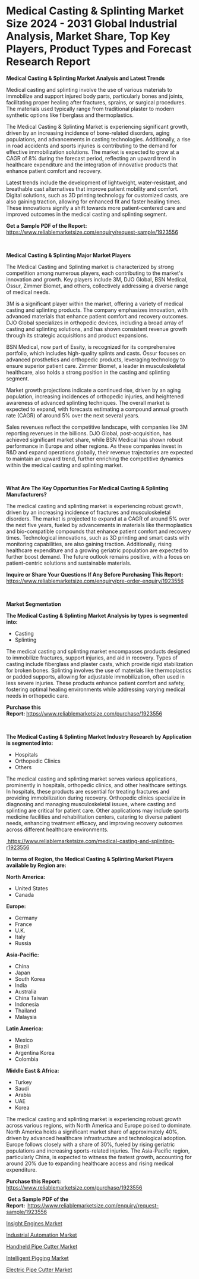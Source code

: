<p><h1>Medical Casting & Splinting Market Size 2024 - 2031 Global Industrial Analysis, Market Share, Top Key Players, Product Types and Forecast Research Report</h1></p><p><strong>Medical Casting & Splinting Market Analysis and Latest Trends</strong></p>
<p><p>Medical casting and splinting involve the use of various materials to immobilize and support injured body parts, particularly bones and joints, facilitating proper healing after fractures, sprains, or surgical procedures. The materials used typically range from traditional plaster to modern synthetic options like fiberglass and thermoplastics. </p><p>The Medical Casting & Splinting Market is experiencing significant growth, driven by an increasing incidence of bone-related disorders, aging populations, and advancements in casting technologies. Additionally, a rise in road accidents and sports injuries is contributing to the demand for effective immobilization solutions. The market is expected to grow at a CAGR of 8% during the forecast period, reflecting an upward trend in healthcare expenditure and the integration of innovative products that enhance patient comfort and recovery.</p><p>Latest trends include the development of lightweight, water-resistant, and breathable cast alternatives that improve patient mobility and comfort. Digital solutions, such as 3D printing technology for customized casts, are also gaining traction, allowing for enhanced fit and faster healing times. These innovations signify a shift towards more patient-centered care and improved outcomes in the medical casting and splinting segment.</p></p>
<p><strong>Get a Sample PDF of the Report:&nbsp;</strong> <a href="https://www.reliablemarketsize.com/enquiry/request-sample/1923556?utm_campaign=1790&utm_medium=2&utm_source=Github&utm_content=ia&utm_term=24102024&utm_id=medical-casting-splinting">https://www.reliablemarketsize.com/enquiry/request-sample/1923556</a></p>
<p>&nbsp;</p>
<p><strong>Medical Casting & Splinting Major Market Players</strong></p>
<p><p>The Medical Casting and Splinting market is characterized by strong competition among numerous players, each contributing to the market's innovation and growth. Key players include 3M, DJO Global, BSN Medical, Össur, Zimmer Biomet, and others, collectively addressing a diverse range of medical needs.</p><p>3M is a significant player within the market, offering a variety of medical casting and splinting products. The company emphasizes innovation, with advanced materials that enhance patient comfort and recovery outcomes. DJO Global specializes in orthopedic devices, including a broad array of casting and splinting solutions, and has shown consistent revenue growth through its strategic acquisitions and product expansions.</p><p>BSN Medical, now part of Essity, is recognized for its comprehensive portfolio, which includes high-quality splints and casts. Össur focuses on advanced prosthetics and orthopedic products, leveraging technology to ensure superior patient care. Zimmer Biomet, a leader in musculoskeletal healthcare, also holds a strong position in the casting and splinting segment.</p><p>Market growth projections indicate a continued rise, driven by an aging population, increasing incidences of orthopedic injuries, and heightened awareness of advanced splinting techniques. The overall market is expected to expand, with forecasts estimating a compound annual growth rate (CAGR) of around 5% over the next several years.</p><p>Sales revenues reflect the competitive landscape, with companies like 3M reporting revenues in the billions. DJO Global, post-acquisition, has achieved significant market share, while BSN Medical has shown robust performance in Europe and other regions. As these companies invest in R&D and expand operations globally, their revenue trajectories are expected to maintain an upward trend, further enriching the competitive dynamics within the medical casting and splinting market.</p></p>
<p>&nbsp;</p>
<p><strong>What Are The Key Opportunities For Medical Casting & Splinting Manufacturers?</strong></p>
<p><p>The medical casting and splinting market is experiencing robust growth, driven by an increasing incidence of fractures and musculoskeletal disorders. The market is projected to expand at a CAGR of around 5% over the next five years, fueled by advancements in materials like thermoplastics and bio-compatible compounds that enhance patient comfort and recovery times. Technological innovations, such as 3D printing and smart casts with monitoring capabilities, are also gaining traction. Additionally, rising healthcare expenditure and a growing geriatric population are expected to further boost demand. The future outlook remains positive, with a focus on patient-centric solutions and sustainable materials.</p></p>
<p><strong>Inquire or Share Your Questions If Any Before Purchasing This Report:</strong> <a href="https://www.reliablemarketsize.com/enquiry/pre-order-enquiry/1923556?utm_campaign=1790&utm_medium=2&utm_source=Github&utm_content=ia&utm_term=24102024&utm_id=medical-casting-splinting">https://www.reliablemarketsize.com/enquiry/pre-order-enquiry/1923556</a></p>
<p>&nbsp;</p>
<p><strong>Market Segmentation</strong></p>
<p><strong>The Medical Casting & Splinting Market Analysis by types is segmented into:</strong></p>
<p><ul><li>Casting</li><li>Splinting</li></ul></p>
<p><p>The medical casting and splinting market encompasses products designed to immobilize fractures, support injuries, and aid in recovery. Types of casting include fiberglass and plaster casts, which provide rigid stabilization for broken bones. Splinting involves the use of materials like thermoplastics or padded supports, allowing for adjustable immobilization, often used in less severe injuries. These products enhance patient comfort and safety, fostering optimal healing environments while addressing varying medical needs in orthopedic care.</p></p>
<p><strong>Purchase this Report:&nbsp;</strong><a href="https://www.reliablemarketsize.com/purchase/1923556?utm_campaign=1790&utm_medium=2&utm_source=Github&utm_content=ia&utm_term=24102024&utm_id=medical-casting-splinting">https://www.reliablemarketsize.com/purchase/1923556</a></p>
<p>&nbsp;</p>
<p><strong>The Medical Casting & Splinting Market Industry Research by Application is segmented into:</strong></p>
<p><ul><li>Hospitals</li><li>Orthopedic Clinics</li><li>Others</li></ul></p>
<p><p>The medical casting and splinting market serves various applications, prominently in hospitals, orthopedic clinics, and other healthcare settings. In hospitals, these products are essential for treating fractures and providing immobilization during recovery. Orthopedic clinics specialize in diagnosing and managing musculoskeletal issues, where casting and splinting are critical for patient care. Other applications may include sports medicine facilities and rehabilitation centers, catering to diverse patient needs, enhancing treatment efficacy, and improving recovery outcomes across different healthcare environments.</p></p>
<p><a href="https://www.reliablemarketsize.com/medical-casting-and-splinting-r1923556?utm_campaign=1790&utm_medium=2&utm_source=Github&utm_content=ia&utm_term=24102024&utm_id=medical-casting-splinting">&nbsp;https://www.reliablemarketsize.com/medical-casting-and-splinting-r1923556</a></p>
<p><strong>In terms of Region, the Medical Casting & Splinting Market Players available by Region are:</strong></p>
<p>
    <p> <strong> North America: </strong>
        <ul>
            <li>United States</li>
            <li>Canada</li>
        </ul>
        </p> 
    <p> <strong> Europe: </strong>
        <ul>
            <li>Germany</li>
            <li>France</li>
            <li>U.K.</li>
            <li>Italy</li>
            <li>Russia</li>
        </ul>
        </p> 
    <p> <strong> Asia-Pacific: </strong>
        <ul>
            <li>China</li>
            <li>Japan</li>
            <li>South Korea</li>
            <li>India</li>
            <li>Australia</li>
            <li>China Taiwan</li>
            <li>Indonesia</li>
            <li>Thailand</li>
            <li>Malaysia</li>
        </ul>
        </p> 
    <p> <strong> Latin America: </strong>
        <ul>
            <li>Mexico</li>
            <li>Brazil</li>
            <li>Argentina Korea</li>
            <li>Colombia</li>
        </ul>
        </p> 
    <p> <strong> Middle East & Africa: </strong>
        <ul>
            <li>Turkey</li>
            <li>Saudi</li>
            <li>Arabia</li>
            <li>UAE</li>
            <li>Korea</li>
        </ul>
    </p>
    </p>
<p><p>The medical casting and splinting market is experiencing robust growth across various regions, with North America and Europe poised to dominate. North America holds a significant market share of approximately 40%, driven by advanced healthcare infrastructure and technological adoption. Europe follows closely with a share of 30%, fueled by rising geriatric populations and increasing sports-related injuries. The Asia-Pacific region, particularly China, is expected to witness the fastest growth, accounting for around 20% due to expanding healthcare access and rising medical expenditure.</p></p>
<p><strong>Purchase this Report: </strong><a href="https://www.reliablemarketsize.com/purchase/1923556?utm_campaign=1790&utm_medium=2&utm_source=Github&utm_content=ia&utm_term=24102024&utm_id=medical-casting-splinting">https://www.reliablemarketsize.com/purchase/1923556</a></p>
<p>&nbsp;<strong>Get a Sample PDF of the Report:&nbsp;&nbsp;</strong><a href="https://www.reliablemarketsize.com/enquiry/request-sample/1923556?utm_campaign=1790&utm_medium=2&utm_source=Github&utm_content=ia&utm_term=24102024&utm_id=medical-casting-splinting">https://www.reliablemarketsize.com/enquiry/request-sample/1923556</a></p>
<p><strong></strong></p>
<p><p><a href="https://www.linkedin.com/pulse/booming-insight-engines-market-sector-analysis-growth-r5oge?utm_campaign=1790&utm_medium=2&utm_source=Github&utm_content=ia&utm_term=24102024&utm_id=medical-casting-splinting">Insight Engines Market</a></p><p><a href="https://www.linkedin.com/pulse/industrial-automation-market-global-share-ranking-overall-iaoye?utm_campaign=1790&utm_medium=2&utm_source=Github&utm_content=ia&utm_term=24102024&utm_id=medical-casting-splinting">Industrial Automation Market</a></p><p><a href="https://issuu.com/reportprime-2/docs/handheld-pipe-cutter-market-size-20_b906eabf0e5b9a?utm_campaign=1790&utm_medium=2&utm_source=Github&utm_content=ia&utm_term=24102024&utm_id=medical-casting-splinting">Handheld Pipe Cutter Market</a></p><p><a href="https://www.linkedin.com/pulse/intelligent-pigging-market-trends-growth-outlook-2024-2031-zpxje?utm_campaign=1790&utm_medium=2&utm_source=Github&utm_content=ia&utm_term=24102024&utm_id=medical-casting-splinting">Intelligent Pigging Market</a></p><p><a href="https://issuu.com/reportprime-2/docs/electric-pipe-cutter-market-size-20_85e08e7224ed99?utm_campaign=1790&utm_medium=2&utm_source=Github&utm_content=ia&utm_term=24102024&utm_id=medical-casting-splinting">Electric Pipe Cutter Market</a></p></p>